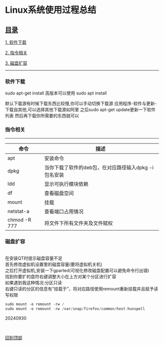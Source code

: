 # Linux系统使用过程总结

<a href="top">

## 目录

[1. 软件下载](#j1)

[2. 指令相关](#j2)

[3. 磁盘扩容](#j3)


---

### <span id="j1">软件下载</span>

sudo apt-get install
高版本可以使用
sudo apt install

默认下载源有时候下载东西比较慢,你可以手动切换下载源
应用程序-软件与更新-下载自其他,可以选择其他下载源如阿里
之后sudo apt-get update更新一下软件列表
然后再下载你所需要的东西就可以


### <span id="j2">指令相关</span>

---
命令 | 描述
---|---
apt| 安装命令|
dpkg |当你下载了软件的deb包，在对应路径输入dpkg -i 包名安装
ldd |显示可执行模块依赖
df |查看磁盘空间
mount |挂载
netstat-a|查看端口占用情况
chmod -R  777 |将文件下所有文件夹及文件赋权


### <span id="j3">磁盘扩容</span>
<br>
在安装QT时提示磁盘容量不足
<br>首先修改虚拟机设置里的磁盘容量(要将虚拟机关机)
<br>之后打开虚拟机,安装一下gparted(可视化修改磁盘配置可以避免命令行出错)
<br>找到你要扩的盘符右键调整大小在上方对某个分区进行扩容
<br>如果遇到我这种情况:分区只读
<br>右键只读的分区的信息有“挂载于”，将对应路径使用remount重新挂载并且赋予读写权限

<br>

```cpp
sudo mount -o remount -rw /
sudo mount -o remount -rw /var/snap/firefox/common/host-hunspell  
```

20240930

<br>


[回到顶部](#top)



